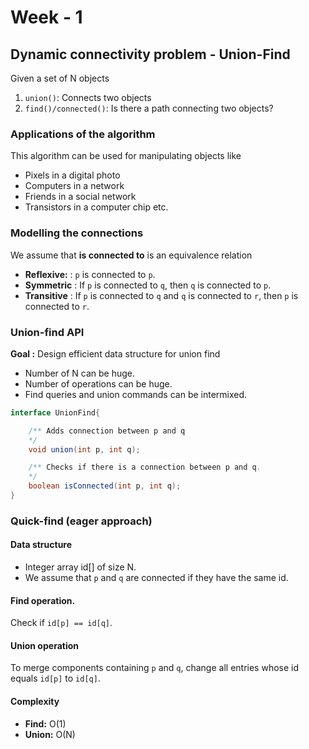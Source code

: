 # Week - 1

## Dynamic connectivity problem - Union-Find

Given a set of N objects
1. `union()`: Connects two objects
2. `find()/connected()`: Is there a path connecting two objects?

### Applications of the algorithm

This algorithm can be used for manipulating objects like
- Pixels in a digital photo
- Computers in a network
- Friends in a social network
- Transistors in a computer chip etc.

### Modelling the connections

We assume that **is connected to** is an equivalence relation
- **Reflexive:** : `p` is connected to `p`.
- **Symmetric** : If `p` is connected to `q`, then `q` is connected to `p`.
- **Transitive** : If `p` is connected to `q` and `q` is connected to `r`, then `p` is connected to `r`.

### Union-find API
**Goal :** Design efficient data structure for union find
- Number of N can be huge.
- Number of operations can be huge.
- Find queries and union commands can be intermixed.

``` java
interface UnionFind{

    /** Adds connection between p and q
    */
    void union(int p, int q);

    /** Checks if there is a connection between p and q.
    */
    boolean isConnected(int p, int q);
}
```

### Quick-find (eager approach)

#### Data structure
- Integer array id[] of size N.
- We assume that `p` and `q` are connected if they have the same id.

#### Find operation.
Check if `id[p] == id[q]`.

#### Union operation
To merge components containing `p` and `q`, change all entries whose id equals `id[p]` to `id[q]`.

#### Complexity
- **Find:** O(1)
- **Union:** O(N)

